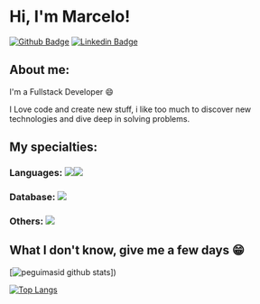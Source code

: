 # Hi, I'm Marcelo!

[![Github Badge](https://img.shields.io/badge/-Github-000?style=flat-square&logo=Github&logoColor=white&link=https://github.com/MarceloLimaCodes)](https://github.com/MarceloLimaCodes)
[![Linkedin Badge](https://img.shields.io/badge/-LinkedIn-blue?style=flat-square&logo=Linkedin&logoColor=white&link=https://www.linkedin.com/in/marcelo-lima-181a62232/)](https://www.linkedin.com/in/marcelo-lima-181a62232/)

## About me:

I'm a Fullstack Developer :smile:

I Love code and create new stuff, i like too much to discover new technologies and dive deep in solving problems.

## My specialties:

### Languages: <img src="https://img.shields.io/badge/JavaScript-323330?style=for-the-badge&logo=javascript&logoColor=F7DF1E"/><img src="https://img.shields.io/badge/TypeScript-007ACC?style=for-the-badge&logo=typescript&logoColor=white"/>


### Database: <img src ="https://img.shields.io/badge/postgres-%23316192.svg?&style=for-the-badge&logo=postgresql&logoColor=white"/>

### Others: <img src="https://img.shields.io/badge/docker%20-%230db7ed.svg?&style=for-the-badge&logo=docker&logoColor=white"/>

## What I don't know, give me a few days 😁

[![peguimasid github stats](https://github-readme-stats.vercel.app/api?username=MarceloLimaCodes&show_icons=true&title_color=fff&icon_color=7159c1&text_color=f8f8f2&bg_color=171c24&count_private=true)])

[![Top Langs](https://github-readme-stats.vercel.app/api/top-langs/?username=MarceloLimaCodes&layout=compact&title_color=fff&text_color=f8f8f2&hide=java&bg_color=171c24)](https://github.com/MarceloLimaCodes)
